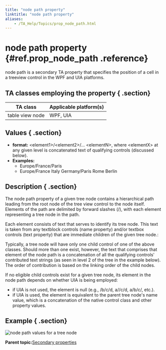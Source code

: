 ```yaml
--- 
title: "node path property"
linktitle: "node path property"
aliases: 
    - /TA_Help/Topics/prop_node_path.html
---
```

# node path property {#ref.prop_node_path .reference}

node path is a secondary TA property that specifies the position of a cell in a treeview control in the WPF and UIA platforms.

## TA classes employing the property { .section}

|TA class|Applicable platform\(s\)|
|--------|------------------------|
|table view node|WPF, UIA|

## Values { .section}

-   **format:** <element1\>/<element2\>/... <elementN\>, where <elementX\> at any given level is concatenated text of qualifying controls \(discussed below\).
-   **Examples:**
    -   Europe/France/Paris
    -   Europe/France Italy Germany/Paris Rome Berlin

## Description { .section}

The node path property of a given tree node contains a hierarchical path leading from the root node of the tree view control to the node itself. Elements of the path are delimited by forward slashes \(/\), with each element representing a tree node in the path.

Each element consists of text that serves to identify its tree node. This text is taken from any textblock controls \(name property\) and/or textbox controls \(text property\) that are immediate children of the given tree node.:

Typically, a tree node will have only one child control of one of the above classes. Should more than one exist, however, the text that comprises that element of the node path is a concatenation of all the qualifying controls' contributed text strings \(as seen in level 2 of the tree in the example below\). The order of contribution is based on the linking order of the child nodes.

If no eligible child controls exist for a given tree node, its element in the node path depends on whether UIA is being employed:

-   if UIA is not used, the element is null \(e.g., /b/c/d, a//c/d, a/b/c/, etc.\).
-   if UIA is used, the element is equivalent to the parent tree node's name value, which is a concatenation of the native control class and other property values.

## Example { .section}

![](../Images/prop_node_path.png "node path values for a tree node ")

**Parent topic:**[Secondary properties](../../TA_Help/Topics/Interface_def_derived_properties.html)

